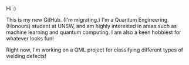 Hi :)

This is my new GitHub. (I'm migrating.) I'm a Quantum Engineering (Honours) student at UNSW, and am highly interested in areas such as machine learning and quantum computing. I am also a keen hobbiest for whatever looks fun!

Right now, I'm working on a QML project for classifying different types of welding defects!
